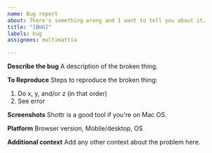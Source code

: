 ```yaml
---
name: Bug report
about: There's something wrong and I want to tell you about it.
title: "[BUG]"
labels: bug
assignees: multimattia

---
```


**Describe the bug**
A description of the broken thing.

**To Reproduce**
Steps to reproduce the broken thing:
1. Do x, y, and/or z (in that order)
2. See error

**Screenshots**
Shottr is a good tool if you're on Mac OS.

**Platform**
Browser version, Mobile/desktop, OS

**Additional context**
Add any other context about the problem here.
